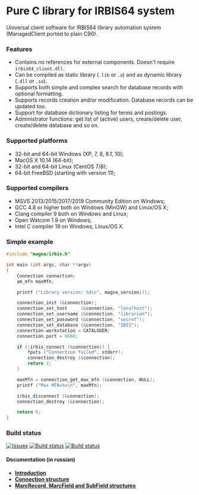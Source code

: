 # Pure C library for IRBIS64 system

Universal client software for IRBIS64 library automation system (ManagedClient ported to plain C90). 

### Features

* Contains no references for external components. Doesn't require `irbis64_client.dll`.
* Can be compiled as static library (`.lib` or `.a`) and as dynamic library (`.dll` or `.so`).
* Supports both simple and complex search for database records with optional formatting.
* Supports records creation and/or modification. Database records can be updated too. 
* Support for database dictionary listing for terms and postings. 
* Administrator functions: get list of (active) users, create/delete user, create/delete database and so on. 

### Supported platforms

* 32-bit and 64-bit Windows (XP, 7, 8, 8.1, 10);
* MacOS X 10.14 (64-bit);
* 32-bit and 64-bit Linux (CentOS 7/8);
* 64-bit FreeBSD (starting with version 11);

### Supported compilers

* MSVS 2013/2015/2017/2019 Community Edition on Windows;
* GCC 4.8 or higher both on Windows (MinGW) and Linux/OS X;
* Clang compiler 9 both on Windows and Linux;
* Open Watcom 1.9 on Windows;
* Intel C compiler 19 on Windows, Linux/OS X.

### Simple example

```c
#include "magna/irbis.h"

int main (int argc, char **argv)
{
    Connection connection;
    am_mfn maxMfn;

    printf ("Library version: %d\n", magna_version());

    connection_init (&connection);
    connection_set_host     (&connection, "localhost");
    connection_set_username (&connection, "librarian");
    connection_set_password (&connection, "secret");
    connection_set_database (&connection, "IBIS");
    connection.workstation = CATALOGER;
    connection.port = 6666;

    if (!irbis_connect (&connection)) {
        fputs ("Connection failed", stderr);
        connection_destroy (&connection);
        return 1;
    }

    maxMfn = connection_get_max_mfn (&connection, NULL);
    printf ("Max MFN=%u\n", maxMfn);

    irbis_disconnect (&connection);
    connection_destroy (&connection);

    return 0;
}
```

### Build status

[![Issues](https://img.shields.io/github/issues/amironov73/PlainIrbis.svg)](https://github.com/amironov73/PlainIrbis/issues)
[![Build status](https://img.shields.io/appveyor/ci/AlexeyMironov/plainirbis.svg)](https://ci.appveyor.com/project/AlexeyMironov/plainirbis/)
[![Build status](https://api.travis-ci.org/amironov73/PlainIrbis.svg)](https://travis-ci.org/amironov73/PlainIrbis/)

#### Documentation (in russian)

* [**Introduction**](docs/chapter1.md)
* [**Connection structure**](docs/chapter2.md)
* [**MarcRecord, MarcField and SubField structures**](docs/chapter3.md)
